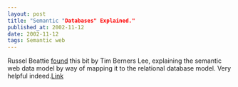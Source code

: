 ```yaml
---
layout: post
title: "Semantic "Databases" Explained."
published_at: 2002-11-12
date: 2002-11-12
tags: Semantic web
---
```


Russel Beattie [found](http://www.russellbeattie.com/notebook/index.jsp?date=20021109#012426) this bit by Tim Berners Lee, explaining the semantic web data model by way of mapping it to the relational database model. Very helpful indeed.[Link](http://www.w3.org/DesignIssues/RDFnot.html#Semantic1)  